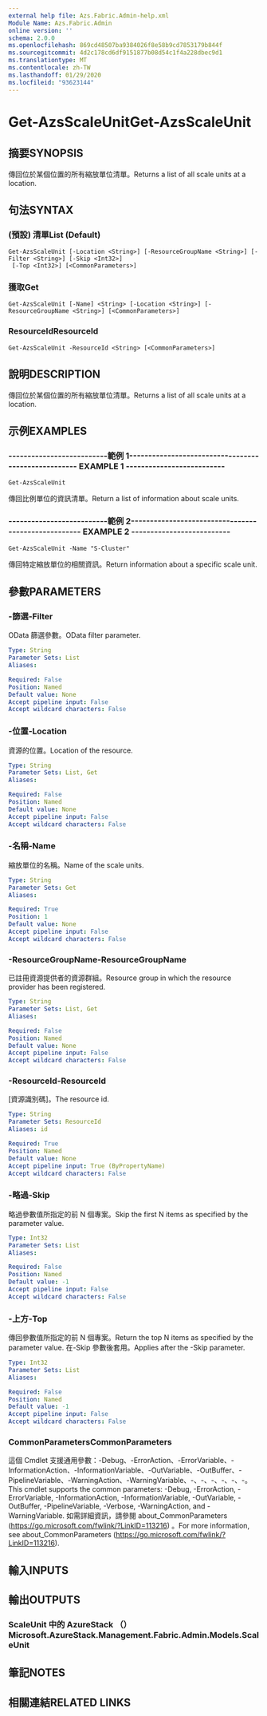 ```yaml
---
external help file: Azs.Fabric.Admin-help.xml
Module Name: Azs.Fabric.Admin
online version: ''
schema: 2.0.0
ms.openlocfilehash: 869cd48507ba9384026f8e58b9cd7853179b844f
ms.sourcegitcommit: 4d2c178cd6df9151877b08d54c1f4a228dbec9d1
ms.translationtype: MT
ms.contentlocale: zh-TW
ms.lasthandoff: 01/29/2020
ms.locfileid: "93623144"
---
```

# <span data-ttu-id="aa1dd-101">Get-AzsScaleUnit</span><span class="sxs-lookup"><span data-stu-id="aa1dd-101">Get-AzsScaleUnit</span></span>

## <span data-ttu-id="aa1dd-102">摘要</span><span class="sxs-lookup"><span data-stu-id="aa1dd-102">SYNOPSIS</span></span>
<span data-ttu-id="aa1dd-103">傳回位於某個位置的所有縮放單位清單。</span><span class="sxs-lookup"><span data-stu-id="aa1dd-103">Returns a list of all scale units at a location.</span></span>

## <span data-ttu-id="aa1dd-104">句法</span><span class="sxs-lookup"><span data-stu-id="aa1dd-104">SYNTAX</span></span>

### <span data-ttu-id="aa1dd-105"> (預設) 清單</span><span class="sxs-lookup"><span data-stu-id="aa1dd-105">List (Default)</span></span>
```
Get-AzsScaleUnit [-Location <String>] [-ResourceGroupName <String>] [-Filter <String>] [-Skip <Int32>]
 [-Top <Int32>] [<CommonParameters>]
```

### <span data-ttu-id="aa1dd-106">獲取</span><span class="sxs-lookup"><span data-stu-id="aa1dd-106">Get</span></span>
```
Get-AzsScaleUnit [-Name] <String> [-Location <String>] [-ResourceGroupName <String>] [<CommonParameters>]
```

### <span data-ttu-id="aa1dd-107">ResourceId</span><span class="sxs-lookup"><span data-stu-id="aa1dd-107">ResourceId</span></span>
```
Get-AzsScaleUnit -ResourceId <String> [<CommonParameters>]
```

## <span data-ttu-id="aa1dd-108">說明</span><span class="sxs-lookup"><span data-stu-id="aa1dd-108">DESCRIPTION</span></span>
<span data-ttu-id="aa1dd-109">傳回位於某個位置的所有縮放單位清單。</span><span class="sxs-lookup"><span data-stu-id="aa1dd-109">Returns a list of all scale units at a location.</span></span>

## <span data-ttu-id="aa1dd-110">示例</span><span class="sxs-lookup"><span data-stu-id="aa1dd-110">EXAMPLES</span></span>

### <span data-ttu-id="aa1dd-111">--------------------------範例 1--------------------------</span><span class="sxs-lookup"><span data-stu-id="aa1dd-111">-------------------------- EXAMPLE 1 --------------------------</span></span>
```
Get-AzsScaleUnit
```

<span data-ttu-id="aa1dd-112">傳回比例單位的資訊清單。</span><span class="sxs-lookup"><span data-stu-id="aa1dd-112">Return a list of information about scale units.</span></span>

### <span data-ttu-id="aa1dd-113">--------------------------範例 2--------------------------</span><span class="sxs-lookup"><span data-stu-id="aa1dd-113">-------------------------- EXAMPLE 2 --------------------------</span></span>
```
Get-AzsScaleUnit -Name "S-Cluster"
```

<span data-ttu-id="aa1dd-114">傳回特定縮放單位的相關資訊。</span><span class="sxs-lookup"><span data-stu-id="aa1dd-114">Return information about a specific scale unit.</span></span>

## <span data-ttu-id="aa1dd-115">參數</span><span class="sxs-lookup"><span data-stu-id="aa1dd-115">PARAMETERS</span></span>

### <span data-ttu-id="aa1dd-116">-篩選</span><span class="sxs-lookup"><span data-stu-id="aa1dd-116">-Filter</span></span>
<span data-ttu-id="aa1dd-117">OData 篩選參數。</span><span class="sxs-lookup"><span data-stu-id="aa1dd-117">OData filter parameter.</span></span>

```yaml
Type: String
Parameter Sets: List
Aliases: 

Required: False
Position: Named
Default value: None
Accept pipeline input: False
Accept wildcard characters: False
```

### <span data-ttu-id="aa1dd-118">-位置</span><span class="sxs-lookup"><span data-stu-id="aa1dd-118">-Location</span></span>
<span data-ttu-id="aa1dd-119">資源的位置。</span><span class="sxs-lookup"><span data-stu-id="aa1dd-119">Location of the resource.</span></span>

```yaml
Type: String
Parameter Sets: List, Get
Aliases: 

Required: False
Position: Named
Default value: None
Accept pipeline input: False
Accept wildcard characters: False
```

### <span data-ttu-id="aa1dd-120">-名稱</span><span class="sxs-lookup"><span data-stu-id="aa1dd-120">-Name</span></span>
<span data-ttu-id="aa1dd-121">縮放單位的名稱。</span><span class="sxs-lookup"><span data-stu-id="aa1dd-121">Name of the scale units.</span></span>

```yaml
Type: String
Parameter Sets: Get
Aliases: 

Required: True
Position: 1
Default value: None
Accept pipeline input: False
Accept wildcard characters: False
```

### <span data-ttu-id="aa1dd-122">-ResourceGroupName</span><span class="sxs-lookup"><span data-stu-id="aa1dd-122">-ResourceGroupName</span></span>
<span data-ttu-id="aa1dd-123">已註冊資源提供者的資源群組。</span><span class="sxs-lookup"><span data-stu-id="aa1dd-123">Resource group in which the resource provider has been registered.</span></span>

```yaml
Type: String
Parameter Sets: List, Get
Aliases: 

Required: False
Position: Named
Default value: None
Accept pipeline input: False
Accept wildcard characters: False
```

### <span data-ttu-id="aa1dd-124">-ResourceId</span><span class="sxs-lookup"><span data-stu-id="aa1dd-124">-ResourceId</span></span>
<span data-ttu-id="aa1dd-125">[資源識別碼]。</span><span class="sxs-lookup"><span data-stu-id="aa1dd-125">The resource id.</span></span>

```yaml
Type: String
Parameter Sets: ResourceId
Aliases: id

Required: True
Position: Named
Default value: None
Accept pipeline input: True (ByPropertyName)
Accept wildcard characters: False
```

### <span data-ttu-id="aa1dd-126">-略過</span><span class="sxs-lookup"><span data-stu-id="aa1dd-126">-Skip</span></span>
<span data-ttu-id="aa1dd-127">略過參數值所指定的前 N 個專案。</span><span class="sxs-lookup"><span data-stu-id="aa1dd-127">Skip the first N items as specified by the parameter value.</span></span>

```yaml
Type: Int32
Parameter Sets: List
Aliases: 

Required: False
Position: Named
Default value: -1
Accept pipeline input: False
Accept wildcard characters: False
```

### <span data-ttu-id="aa1dd-128">-上方</span><span class="sxs-lookup"><span data-stu-id="aa1dd-128">-Top</span></span>
<span data-ttu-id="aa1dd-129">傳回參數值所指定的前 N 個專案。</span><span class="sxs-lookup"><span data-stu-id="aa1dd-129">Return the top N items as specified by the parameter value.</span></span>
<span data-ttu-id="aa1dd-130">在-Skip 參數後套用。</span><span class="sxs-lookup"><span data-stu-id="aa1dd-130">Applies after the -Skip parameter.</span></span>

```yaml
Type: Int32
Parameter Sets: List
Aliases: 

Required: False
Position: Named
Default value: -1
Accept pipeline input: False
Accept wildcard characters: False
```

### <span data-ttu-id="aa1dd-131">CommonParameters</span><span class="sxs-lookup"><span data-stu-id="aa1dd-131">CommonParameters</span></span>
<span data-ttu-id="aa1dd-132">這個 Cmdlet 支援通用參數：-Debug、-ErrorAction、-ErrorVariable、-InformationAction、-InformationVariable、-OutVariable、-OutBuffer、-PipelineVariable、-WarningAction、-WarningVariable、-、-、-、-、-、-。</span><span class="sxs-lookup"><span data-stu-id="aa1dd-132">This cmdlet supports the common parameters: -Debug, -ErrorAction, -ErrorVariable, -InformationAction, -InformationVariable, -OutVariable, -OutBuffer, -PipelineVariable, -Verbose, -WarningAction, and -WarningVariable.</span></span> <span data-ttu-id="aa1dd-133">如需詳細資訊，請參閱 about_CommonParameters (https://go.microsoft.com/fwlink/?LinkID=113216) 。</span><span class="sxs-lookup"><span data-stu-id="aa1dd-133">For more information, see about_CommonParameters (https://go.microsoft.com/fwlink/?LinkID=113216).</span></span>

## <span data-ttu-id="aa1dd-134">輸入</span><span class="sxs-lookup"><span data-stu-id="aa1dd-134">INPUTS</span></span>

## <span data-ttu-id="aa1dd-135">輸出</span><span class="sxs-lookup"><span data-stu-id="aa1dd-135">OUTPUTS</span></span>

### <span data-ttu-id="aa1dd-136">ScaleUnit 中的 AzureStack （）</span><span class="sxs-lookup"><span data-stu-id="aa1dd-136">Microsoft.AzureStack.Management.Fabric.Admin.Models.ScaleUnit</span></span>

## <span data-ttu-id="aa1dd-137">筆記</span><span class="sxs-lookup"><span data-stu-id="aa1dd-137">NOTES</span></span>

## <span data-ttu-id="aa1dd-138">相關連結</span><span class="sxs-lookup"><span data-stu-id="aa1dd-138">RELATED LINKS</span></span>

